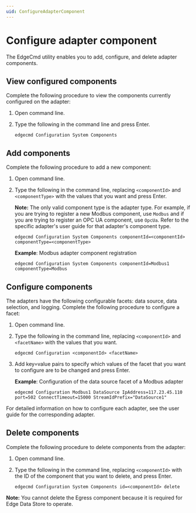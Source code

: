 ```yaml
---
uid: ConfigureAdapterComponent
---
```


# Configure adapter component

The EdgeCmd utility enables you to add, configure, and delete adapter components.

## View configured components

Complete the following procedure to view the components currently configured on the adapter:

1. Open command line.
2. Type the following in the command line and press Enter.

	```
	edgecmd Configuration System Components
	```

## Add components

Complete the following procedure to add a new component:

1. Open command line.
2. Type the following in the command line, replacing `<componentId>` and `<componentType>` with the values that you want and press Enter.

	**Note:** The only valid component type is the adapter type. For example, if you are trying to register a new Modbus component, use `Modbus` and if you are trying to register an OPC UA component, use `OpcUa`. Refer to the specific adapter's user guide for that adapter's component type. 
	
	```
	edgecmd Configuration System Components componentId=<componentId> componentType=<componentType>
	```

	**Example**: Modbus adapter component registration

	```
	edgecmd Configuration System Components componentId=Modbus1 componentType=Modbus
	```

## Configure components

The adapters have the following configurable facets: data source, data selection, and logging. Complete the following procedure to configure a facet:

1. Open command line.
2. Type the following in the command line, replacing `<componentId>` and `<facetName>` with the values that you want.

	```
	edgecmd Configuration <componentId> <facetName>
	```
	
3. Add key=value pairs to specify which values of the facet that you want to configure are to be changed and press Enter.
	
	**Example**: Configuration of the data source facet of a Modbus adapter

	```
	edgecmd Configuration Modbus1 DataSource IpAddress=117.23.45.110 port=502 ConnectTimeout=15000 StreamIdPrefix="DataSource1"
	```

For detailed information on how to configure each adapter, see the user guide for the corresponding adapter.

## Delete components

Complete the following procedure to delete components from the adapter:

1. Open command line.
2. Type the following in the command line, replacing `<componentId>` with the ID of the component that you want to delete, and press Enter.

	```
	edgecmd Configuration System Components id=<componentId> delete
	```

**Note:** You cannot delete the Egress component because it is required for Edge Data Store to operate.
